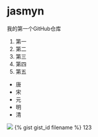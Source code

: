 # jasmyn
我的第一个GitHub仓库
1. 第一
1. 第二
1. 第三
2. 第四
2. 第五
* 唐
* 宋
* 元
* 明
* 清


![](https://qgt-style.oss-cn-hangzhou.aliyuncs.com/newcoursep4/g1/g1-2-2/tenor.gif)
{% gist gist_id filename %}
123
